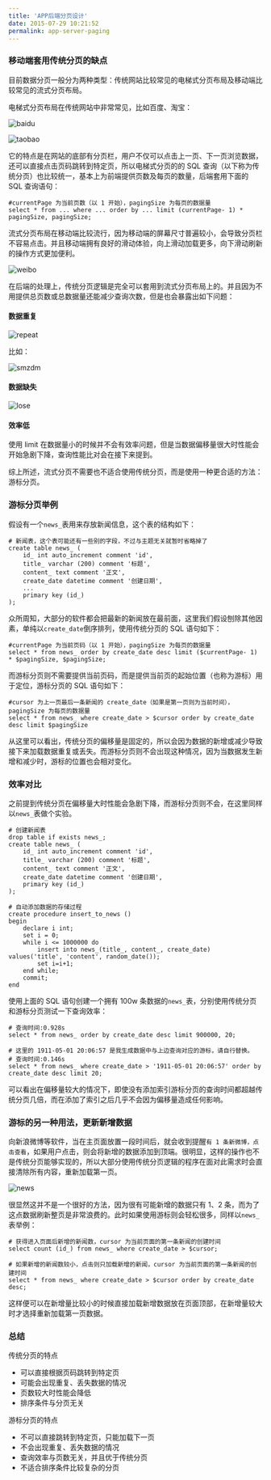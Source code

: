 ```yaml
---
title: 'APP后端分页设计'
date: 2015-07-29 10:21:52
permalink: app-server-paging
---
```


### 移动端套用传统分页的缺点

 目前数据分页一般分为两种类型：传统网站比较常见的电梯式分页布局及移动端比较常见的流式分页布局。

 电梯式分页布局在传统网站中非常常见，比如百度、淘宝：

![baidu](/uploads/2015/07/baidu.png)

![taobao](/uploads/2015/07/taobao.png)

 它的特点是在网站的底部有分页栏，用户不仅可以点击上一页、下一页浏览数据，还可以直接点击页码跳转到特定页，所以电梯式分页的的 SQL 查询（以下称为传统分页）也比较统一，基本上为前端提供页数及每页的数量，后端套用下面的 SQL 查询语句：

```
#currentPage 为当前页数（以 1 开始），pagingSize 为每页的数据量
select * from ... where ... order by ... limit (currentPage- 1) * pagingSize, pagingSize;
```

 流式分页布局在移动端比较流行，因为移动端的屏幕尺寸普遍较小，会导致分页栏不容易点击。并且移动端拥有良好的滑动体验，向上滑动加载更多，向下滑动刷新的操作方式更加便利。

![weibo](/uploads/2015/07/weibo.png)

 在后端的处理上，传统分页逻辑是完全可以套用到流式分页布局上的。并且因为不用提供总页数或总数据量还能减少查询次数，但是也会暴露出如下问题：

#### 数据重复

![repeat](/uploads/2015/07/repeat.png)

 比如：

![smzdm](/uploads/2015/07/smzdm.png)

#### 数据缺失

![lose](/uploads/2015/07/lose.png)

#### 效率低

 使用 limit 在数据量小的时候并不会有效率问题，但是当数据偏移量很大时性能会开始急剧下降，查询性能比对会在接下来提到。

 综上所述，流式分页不需要也不适合使用传统分页，而是使用一种更合适的方法：游标分页。

### 游标分页举例

 假设有一个`news_`表用来存放新闻信息，这个表的结构如下：

```
# 新闻表，这个表可能还有一些别的字段，不过与主题无关就暂时省略掉了
create table news_ (
    id_ int auto_increment comment 'id',
    title_ varchar (200) comment '标题',    
    content_ text comment '正文',
    create_date datetime comment '创建日期',
    ...        
    primary key (id_)
);
```

 众所周知，大部分的软件都会把最新的新闻放在最前面，这里我们假设刨除其他因素，单纯以`create_date`倒序排列，使用传统分页的 SQL 语句如下：

```
#currentPage 为当前页码（以 1 开始），pagingSize 为每页的数据量
select * from news_ order by create_date desc limit ($currentPage- 1) * $pagingSize, $pagingSize;
```

 而游标分页则不需要提供当前页码，而是提供当前页的起始位置（也称为游标）用于定位，游标分页的 SQL 语句如下：

```
#cursor 为上一页最后一条新闻的 create_date（如果是第一页则为当前时间），pagingSize 为每页的数据量
select * from news_ where create_date > $cursor order by create_date desc limit $pagingSize
```

 从这里可以看出，传统分页的偏移量是固定的，所以会因为数据的新增或减少导致接下来加载数据重复或丢失。而游标分页则不会出现这种情况，因为当数据发生新增和减少时，游标的位置也会相对变化。

### 效率对比

 之前提到传统分页在偏移量大时性能会急剧下降，而游标分页则不会，在这里同样以`news_`表做个实验。

```
# 创建新闻表
drop table if exists news_;
create table news_ (
    id_ int auto_increment comment 'id',
    title_ varchar (200) comment '标题',
    content_ text comment '正文',
    create_date datetime comment '创建日期',
    primary key (id_)
);

# 自动添加数据的存储过程
create procedure insert_to_news ()
begin
    declare i int;
    set i = 0;
    while i <= 1000000 do
        insert into news_(title_, content_, create_date) values('title', 'content', random_date());
        set i=i+1;
    end while;
    commit;
end
```

 使用上面的 SQL 语句创建一个拥有 100w 条数据的`news_`表，分别使用传统分页和游标分页测试一下查询效率：

```
# 查询时间:0.928s
select * from news_ order by create_date desc limit 900000, 20;

# 这里的 1911-05-01 20:06:57 是我生成数据中与上边查询对应的游标，请自行替换。
# 查询时间:0.146s
select * from news_ where create_date > '1911-05-01 20:06:57' order by create_date desc limit 20;
```

 可以看出在偏移量较大的情况下，即使没有添加索引游标分页的查询时间都超越传统分页几倍，而在添加了索引之后几乎不会因为偏移量造成任何影响。

### 游标的另一种用法，更新新增数据

 向新浪微博等软件，当在主页面放置一段时间后，就会收到提醒`有 1 条新微博，点击查看`，如果用户点击，则会将新增的数据添加到顶端。很明显，这样的操作也不是传统分页能够实现的，所以大部分使用传统分页逻辑的程序在面对此需求时会直接清除所有内容，重新加载第一页。

![news](/uploads/2015/07/news.png)

 很显然这并不是一个很好的方法，因为很有可能新增的数据只有 1、2 条，而为了这点数据刷新整页是非常浪费的。此时如果使用游标则会轻松很多，同样以`news_`表举例：

```
# 获得进入页面后新增的新闻数，cursor 为当前页面的第一条新闻的创建时间
select count (id_) from news_ where create_date > $cursor;

# 如果新增的新闻数较小，点击则只加载新增的新闻，cursor 为当前页面的第一条新闻的创建时间
select * from news_ where create_date > $cursor order by create_date desc;
```

 这样便可以在新增量比较小的时候直接加载新增数据放在页面顶部，在新增量较大时才选择重新加载第一页数据。

### 总结

 传统分页的特点

- 可以直接根据页码跳转到特定页
- 可能会出现重复、丢失数据的情况
- 页数较大时性能会降低
- 排序条件与分页无关

 游标分页的特点

- 不可以直接跳转到特定页，只能加载下一页
- 不会出现重复、丢失数据的情况
- 查询效率与页数无关，并且优于传统分页
- 不适合排序条件比较复杂的分页

